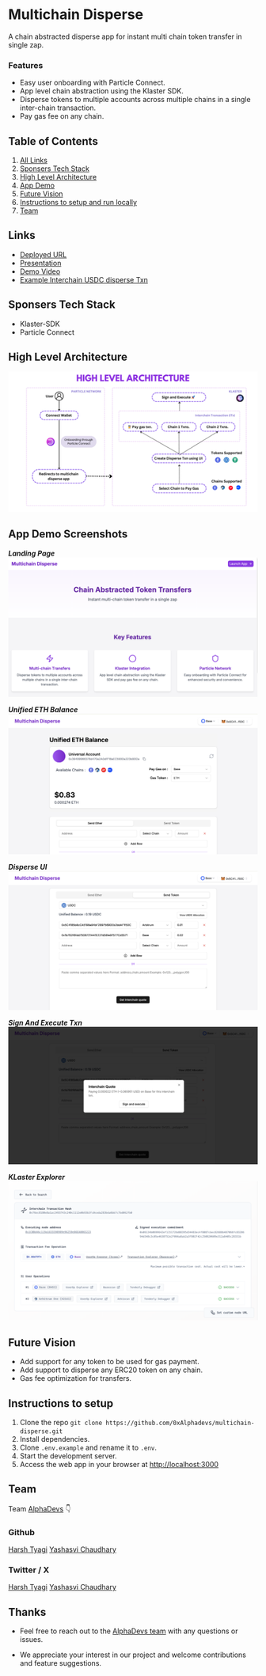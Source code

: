 # Multichain Disperse

A chain abstracted disperse app for instant multi chain token transfer in single zap.

### Features

- Easy user onboarding with Particle Connect.
- App level chain abstraction using the Klaster SDK.
- Disperse tokens to multiple accounts across multiple chains in a single inter-chain transaction.
- Pay gas fee on any chain.

## Table of Contents

1. [All Links](#links)
2. [Sponsers Tech Stack](#sponsers-tech-stack)
3. [High Level Architecture](#high-level-architecture)
4. [App Demo](#app-demo-screenshots)
5. [Future Vision](#future-vision)
6. [Instructions to setup and run locally ](#instructions-to-setup)
7. [Team](#team)

## Links

- [Deployed URL](https://multichain-disperse-eight.vercel.app/)
- [Presentation](https://www.canva.com/design/DAGV3KCbqFY/uYzMpf8leZBvRbK_3WJ0bg/view)
- [Demo Video]()
- [Example Interchain USDC disperse Txn](https://explorer.klaster.io/details/0x76ec8180e8a1ac2493743c240c1112e0b93b3fc0ceda283bda6bb7c7bd062fb0)

## Sponsers Tech Stack

- Klaster-SDK
- Particle Connect

## High Level Architecture

![High Level Architecture](./public/demo/high-level-architecture.png)

## App Demo Screenshots

**_Landing Page_**
![Landing Page](./public/demo/landing-page.png)

**_Unified ETH Balance_**
![Unified ETH Balance](./public/demo/unified-eth-balance.png)

**_Disperse UI_**
![Disperse](./public/demo/disperse-ui.png)

**_Sign And Execute Txn_**
![Sign And Execute Txn](./public/demo/sign-and-execute.png)

**_KLaster Explorer_**
![Transfer Completed](./public/demo/klaster-explorer.png)

## Future Vision

- Add support for any token to be used for gas payment.
- Add support to disperse any ERC20 token on any chain.
- Gas fee optimization for transfers.

## Instructions to setup

1. Clone the repo `git clone https://github.com/0xAlphadevs/multichain-disperse.git`
2. Install dependencies.
3. Clone `.env.example` and rename it to `.env`.
4. Start the development server.
5. Access the web app in your browser at [http://localhost:3000](http://localhost:3000)

## Team

Team [AlphaDevs](https://www.alphadevs.dev) 👇

### Github

[Harsh Tyagi](https://github.com/mr-harshtyagi)
[Yashasvi Chaudhary](https://github.com/0xyshv)

### Twitter / X

[Harsh Tyagi](https://twitter.com/0xmht)
[Yashasvi Chaudhary](https://twitter.com/0xyshv)

## Thanks

- Feel free to reach out to the [AlphaDevs team](https://www.alphadevs.dev) with any questions or issues.

- We appreciate your interest in our project and welcome contributions and feature suggestions.
